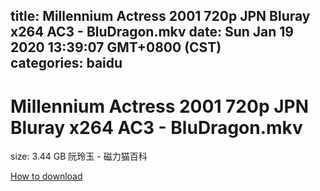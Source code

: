 
title: Millennium Actress 2001 720p JPN Bluray x264 AC3 - BluDragon.mkv
date: Sun Jan 19 2020 13:39:07 GMT+0800 (CST)    
categories: baidu
---

# Millennium Actress 2001 720p JPN Bluray x264 AC3 - BluDragon.mkv
size: 3.44 GB
 阮玲玉 - 磁力猫百科
 

[How to download](https://bpcam.bemobtrk.com/go/2ceec3aa-1ca2-46d6-b9ff-aaa5c184517c?jno=2806)